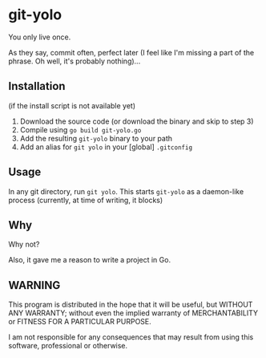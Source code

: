 # git-yolo

You only live once.

As they say, commit often, perfect later (I feel like I'm missing a part of the phrase. Oh well, it's probably nothing)...

## Installation

(if the install script is not available yet)

1. Download the source code (or download the binary and skip to step 3)
2. Compile using `go build git-yolo.go`
3. Add the resulting `git-yolo` binary to your path
4. Add an alias for `git yolo` in your [global] `.gitconfig`

## Usage

In any git directory, run `git yolo`.
This starts `git-yolo` as a daemon-like process (currently, at time of writing, it blocks)

## Why

Why not?

Also, it gave me a reason to write a project in Go.

## WARNING

This program is distributed in the hope that it will be useful,
but WITHOUT ANY WARRANTY; without even the implied warranty of
MERCHANTABILITY or FITNESS FOR A PARTICULAR PURPOSE.

I am not responsible for any consequences that may result from using this software,
professional or otherwise.
